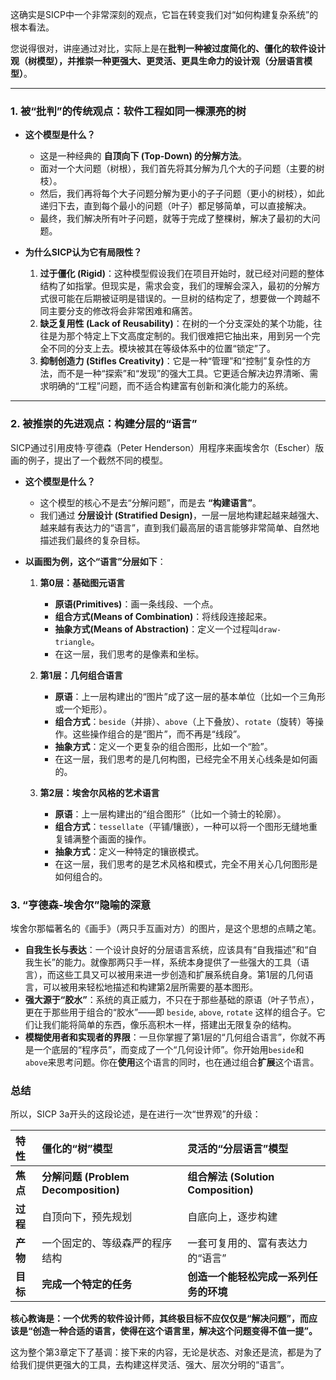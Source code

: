 这确实是SICP中一个非常深刻的观点，它旨在转变我们对“如何构建复杂系统”的根本看法。

您说得很对，讲座通过对比，实际上是在**批判一种被过度简化的、僵化的软件设计观（树模型），并推崇一种更强大、更灵活、更具生命力的设计观（分层语言模型）**。

---

### 1. 被“批判”的传统观点：软件工程如同一棵漂亮的树

* **这个模型是什么？**
    * 这是一种经典的 **自顶向下 (Top-Down) 的分解方法**。
    * 面对一个大问题（树根），我们首先将其分解为几个大的子问题（主要的树枝）。
    * 然后，我们再将每个大子问题分解为更小的子子问题（更小的树枝），如此递归下去，直到每个最小的问题（叶子）都足够简单，可以直接解决。
    * 最终，我们解决所有叶子问题，就等于完成了整棵树，解决了最初的大问题。

* **为什么SICP认为它有局限性？**
    1.  **过于僵化 (Rigid)**：这种模型假设我们在项目开始时，就已经对问题的整体结构了如指掌。但现实是，需求会变，我们的理解会深入，最初的分解方式很可能在后期被证明是错误的。一旦树的结构定了，想要做一个跨越不同主要分支的修改将会非常困难和痛苦。
    2.  **缺乏复用性 (Lack of Reusability)**：在树的一个分支深处的某个功能，往往是为那个特定上下文高度定制的。我们很难把它抽出来，用到另一个完全不同的分支上去。模块被其在等级体系中的位置“锁定”了。
    3.  **抑制创造力 (Stifles Creativity)**：它是一种“管理”和“控制”复杂性的方法，而不是一种“探索”和“发现”的强大工具。它更适合解决边界清晰、需求明确的“工程”问题，而不适合构建富有创新和演化能力的系统。

---

### 2. 被推崇的先进观点：构建分层的“语言”

SICP通过引用皮特·亨德森（Peter Henderson）用程序来画埃舍尔（Escher）版画的例子，提出了一个截然不同的模型。

* **这个模型是什么？**
    * 这个模型的核心不是去“分解问题”，而是去 **“构建语言”**。
    * 我们通过 **分层设计 (Stratified Design)**，一层一层地构建起越来越强大、越来越有表达力的“语言”，直到我们最高层的语言能够非常简单、自然地描述我们最终的复杂目标。

* **以画图为例，这个“语言”分层如下**：
    1.  **第0层：基础图元语言**
        * **原语(Primitives)**：画一条线段、一个点。
        * **组合方式(Means of Combination)**：将线段连接起来。
        * **抽象方式(Means of Abstraction)**：定义一个过程叫`draw-triangle`。
        * 在这一层，我们思考的是像素和坐标。

    2.  **第1层：几何组合语言**
        * **原语**：上一层构建出的“图片”成了这一层的基本单位（比如一个三角形或一个矩形）。
        * **组合方式**：`beside`（并排）、`above`（上下叠放）、`rotate`（旋转）等操作。这些操作组合的是“图片”，而不再是“线段”。
        * **抽象方式**：定义一个更复杂的组合图形，比如一个“脸”。
        * 在这一层，我们思考的是几何构图，已经完全不用关心线条是如何画的。

    3.  **第2层：埃舍尔风格的艺术语言**
        * **原语**：上一层构建出的“组合图形”（比如一个骑士的轮廓）。
        * **组合方式**：`tessellate`（平铺/镶嵌），一种可以将一个图形无缝地重复铺满整个画面的操作。
        * **抽象方式**：定义一种特定的镶嵌模式。
        * 在这一层，我们思考的是艺术风格和模式，完全不用关心几何图形是如何组合的。

### 3. “亨德森-埃舍尔”隐喻的深意

埃舍尔那幅著名的《画手》（两只手互画对方）的图片，是这个思想的点睛之笔。

* **自我生长与表达**：一个设计良好的分层语言系统，应该具有“自我描述”和“自我生长”的能力。就像那两只手一样，系统本身提供了一些强大的工具（语言），而这些工具又可以被用来进一步创造和扩展系统自身。第1层的几何语言，可以被用来轻松地描述和构建第2层所需要的基本图形。
* **强大源于“胶水”**：系统的真正威力，不只在于那些基础的原语（叶子节点），更在于那些用于组合的“胶水”——即 `beside`, `above`, `rotate` 这样的组合子。它们让我们能将简单的东西，像乐高积木一样，搭建出无限复杂的结构。
* **模糊使用者和实现者的界限**：一旦你掌握了第1层的“几何组合语言”，你就不再是一个底层的“程序员”，而变成了一个“几何设计师”。你开始用`beside`和`above`来思考问题。你在**使用**这个语言的同时，也在通过组合**扩展**这个语言。

### 总结

所以，SICP 3a开头的这段论述，是在进行一次“世界观”的升级：

| 特性     | 僵化的“树”模型                     | 灵活的“分层语言”模型                 |
| :------- | :--------------------------------- | :------------------------------------- |
| **焦点** | **分解问题 (Problem Decomposition)** | **组合解法 (Solution Composition)** |
| **过程** | 自顶向下，预先规划                 | 自底向上，逐步构建                     |
| **产物** | 一个固定的、等级森严的程序结构     | 一套可复用的、富有表达力的“语言”       |
| **目标** | **完成一个特定的任务** | **创造一个能轻松完成一系列任务的环境** |

**核心教诲是：一个优秀的软件设计师，其终极目标不应仅仅是“解决问题”，而应该是“**创造一种合适的语言，使得在这个语言里，解决这个问题变得不值一提**”。**

这为整个第3章定下了基调：接下来的内容，无论是状态、对象还是流，都是为了给我们提供更强大的工具，去构建这样灵活、强大、层次分明的“语言”。